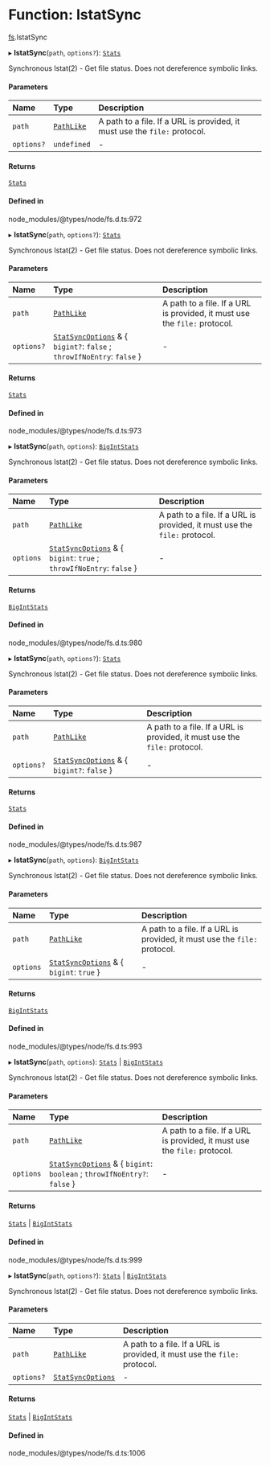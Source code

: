 # Function: lstatSync

[fs](../modules/fs.md).lstatSync

▸ **lstatSync**(`path`, `options?`): [`Stats`](../classes/fs.Stats.md)

Synchronous lstat(2) - Get file status. Does not dereference symbolic links.

#### Parameters

| Name | Type | Description |
| :------ | :------ | :------ |
| `path` | [`PathLike`](../types/fs.PathLike.md) | A path to a file. If a URL is provided, it must use the `file:` protocol. |
| `options?` | `undefined` | - |

#### Returns

[`Stats`](../classes/fs.Stats.md)

#### Defined in

node_modules/@types/node/fs.d.ts:972

▸ **lstatSync**(`path`, `options?`): [`Stats`](../classes/fs.Stats.md)

Synchronous lstat(2) - Get file status. Does not dereference symbolic links.

#### Parameters

| Name | Type | Description |
| :------ | :------ | :------ |
| `path` | [`PathLike`](../types/fs.PathLike.md) | A path to a file. If a URL is provided, it must use the `file:` protocol. |
| `options?` | [`StatSyncOptions`](../interfaces/fs.StatSyncOptions.md) & { `bigint?`: ``false`` ; `throwIfNoEntry`: ``false``  } | - |

#### Returns

[`Stats`](../classes/fs.Stats.md)

#### Defined in

node_modules/@types/node/fs.d.ts:973

▸ **lstatSync**(`path`, `options`): [`BigIntStats`](../interfaces/fs.BigIntStats.md)

Synchronous lstat(2) - Get file status. Does not dereference symbolic links.

#### Parameters

| Name | Type | Description |
| :------ | :------ | :------ |
| `path` | [`PathLike`](../types/fs.PathLike.md) | A path to a file. If a URL is provided, it must use the `file:` protocol. |
| `options` | [`StatSyncOptions`](../interfaces/fs.StatSyncOptions.md) & { `bigint`: ``true`` ; `throwIfNoEntry`: ``false``  } | - |

#### Returns

[`BigIntStats`](../interfaces/fs.BigIntStats.md)

#### Defined in

node_modules/@types/node/fs.d.ts:980

▸ **lstatSync**(`path`, `options?`): [`Stats`](../classes/fs.Stats.md)

Synchronous lstat(2) - Get file status. Does not dereference symbolic links.

#### Parameters

| Name | Type | Description |
| :------ | :------ | :------ |
| `path` | [`PathLike`](../types/fs.PathLike.md) | A path to a file. If a URL is provided, it must use the `file:` protocol. |
| `options?` | [`StatSyncOptions`](../interfaces/fs.StatSyncOptions.md) & { `bigint?`: ``false``  } | - |

#### Returns

[`Stats`](../classes/fs.Stats.md)

#### Defined in

node_modules/@types/node/fs.d.ts:987

▸ **lstatSync**(`path`, `options`): [`BigIntStats`](../interfaces/fs.BigIntStats.md)

Synchronous lstat(2) - Get file status. Does not dereference symbolic links.

#### Parameters

| Name | Type | Description |
| :------ | :------ | :------ |
| `path` | [`PathLike`](../types/fs.PathLike.md) | A path to a file. If a URL is provided, it must use the `file:` protocol. |
| `options` | [`StatSyncOptions`](../interfaces/fs.StatSyncOptions.md) & { `bigint`: ``true``  } | - |

#### Returns

[`BigIntStats`](../interfaces/fs.BigIntStats.md)

#### Defined in

node_modules/@types/node/fs.d.ts:993

▸ **lstatSync**(`path`, `options`): [`Stats`](../classes/fs.Stats.md) \| [`BigIntStats`](../interfaces/fs.BigIntStats.md)

Synchronous lstat(2) - Get file status. Does not dereference symbolic links.

#### Parameters

| Name | Type | Description |
| :------ | :------ | :------ |
| `path` | [`PathLike`](../types/fs.PathLike.md) | A path to a file. If a URL is provided, it must use the `file:` protocol. |
| `options` | [`StatSyncOptions`](../interfaces/fs.StatSyncOptions.md) & { `bigint`: `boolean` ; `throwIfNoEntry?`: ``false``  } | - |

#### Returns

[`Stats`](../classes/fs.Stats.md) \| [`BigIntStats`](../interfaces/fs.BigIntStats.md)

#### Defined in

node_modules/@types/node/fs.d.ts:999

▸ **lstatSync**(`path`, `options?`): [`Stats`](../classes/fs.Stats.md) \| [`BigIntStats`](../interfaces/fs.BigIntStats.md)

Synchronous lstat(2) - Get file status. Does not dereference symbolic links.

#### Parameters

| Name | Type | Description |
| :------ | :------ | :------ |
| `path` | [`PathLike`](../types/fs.PathLike.md) | A path to a file. If a URL is provided, it must use the `file:` protocol. |
| `options?` | [`StatSyncOptions`](../interfaces/fs.StatSyncOptions.md) | - |

#### Returns

[`Stats`](../classes/fs.Stats.md) \| [`BigIntStats`](../interfaces/fs.BigIntStats.md)

#### Defined in

node_modules/@types/node/fs.d.ts:1006
